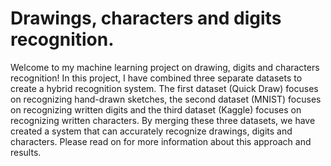 # Drawings, characters and digits recognition.

Welcome to my machine learning project on drawing, digits and characters recognition! In this project, I have combined three separate datasets to create a hybrid recognition system. The first dataset (Quick Draw) focuses on recognizing hand-drawn sketches, the second dataset (MNIST) focuses on recognizing written digits and the third dataset (Kaggle) focuses on recognizing written characters. By merging these three datasets, we have created a system that can accurately recognize drawings, digits and characters. Please read on for more information about this approach and results.
